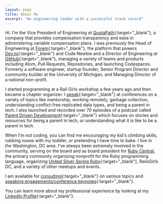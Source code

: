 ```yaml
---
layout: page
title: About Me
excerpt: "An engineering leader with a successful track record"
---
```


Hi. I'm the Vice President of Engineering at [QuotaPath](https://www.quotapath.com/){:target="_blank"}, a company that provides compensation transparency and ease in administering variable compensation plans. I was previously the Head of Engineering at [Forem](https://www.forem.com){:target="_blank"}, the platform that powers [Dev.to](https://www.dev.to){:target="_blank"} and Code Newbie and a Director of Engineering at [GitHub](https://github.com/){:target="_blank"}, managing a variety of teams and products including Atom, Pull Requests, Repositories, and launching Codespaces. Formerly a software engineer, startup founder, Senior Program Director and community builder at the University of Michigan, and Managing Director of a national non-profit. 

I started programming at a Rail Girls workshop a few years ago and then became a chapter organizer. I [speak](http://daydreamsinruby.com/speaking){:target="_blank"} at conferences on a variety of topics like mentorship, working remotely, garbage collection, understanding conflict-free replicated data types, and being a parent in tech. I also launched and recorded over 70 episodes of a podcast called [Parent Driven Development](http://www.parentdrivendevelopment.com/){:target="_blank"} which focuses on stories and resources for being a parent in tech, or understanding what it is like to be a parent in tech. 

When I'm not coding, you can find me encouraging my kid's climbing skills, rubbing noses with my toddler, or pretending I have time to bake. I live in the Washington, DC area. I've always been extremely involved in the community, serving on the board and as board president for [Ruby Central](https://www.rubycentral.org), the primary community organizing nonprofit for the Ruby programming language, organizing [United Silver Spring Ruby](http://www.meetup.com/United-Silver-Spring-Ruby/){:target="_blank"}, RailsGirls DC, and a variety of other meetups and events.

I am available for [consulting](http://daydreamsinruby.com/consulting){:target="_blank"} on various topics and [speaking engagements/conference keynotes](http://daydreamsinruby.com/speaking){:target="_blank"}.

You can learn more about my professional experience by looking at my
[LinkedIn Profile](https://www.linkedin.com/in/apmcmillan/){:target="_blank"}.
